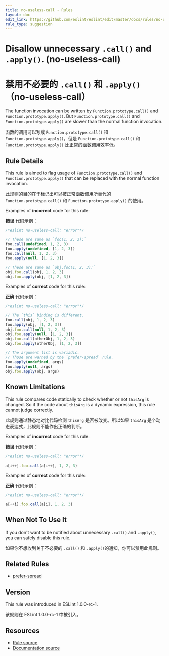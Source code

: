```yaml
---
title: no-useless-call - Rules
layout: doc
edit_link: https://github.com/eslint/eslint/edit/master/docs/rules/no-useless-call.md
rule_type: suggestion
---
```


<!-- Note: No pull requests accepted for this file. See README.md in the root directory for details. -->

# Disallow unnecessary `.call()` and `.apply()`. (no-useless-call)

# 禁用不必要的 `.call()` 和 `.apply()`（no-useless-call）

The function invocation can be written by `Function.prototype.call()` and `Function.prototype.apply()`.
But `Function.prototype.call()` and `Function.prototype.apply()` are slower than the normal function invocation.

函数的调用可以写成 `Function.prototype.call()` 和 `Function.prototype.apply()`，但是 `Function.prototype.call()` 和 `Function.prototype.apply()` 比正常的函数调用效率低。

## Rule Details

This rule is aimed to flag usage of `Function.prototype.call()` and `Function.prototype.apply()` that can be replaced with the normal function invocation.

此规则的目的在于标记出可以被正常函数调用所替代的 `Function.prototype.call()` 和 `Function.prototype.apply()` 的使用。

Examples of **incorrect** code for this rule:

**错误** 代码示例：

```js
/*eslint no-useless-call: "error"*/

// These are same as `foo(1, 2, 3);`
foo.call(undefined, 1, 2, 3)
foo.apply(undefined, [1, 2, 3])
foo.call(null, 1, 2, 3)
foo.apply(null, [1, 2, 3])

// These are same as `obj.foo(1, 2, 3);`
obj.foo.call(obj, 1, 2, 3)
obj.foo.apply(obj, [1, 2, 3])
```

Examples of **correct** code for this rule:

**正确** 代码示例：

```js
/*eslint no-useless-call: "error"*/

// The `this` binding is different.
foo.call(obj, 1, 2, 3)
foo.apply(obj, [1, 2, 3])
obj.foo.call(null, 1, 2, 3)
obj.foo.apply(null, [1, 2, 3])
obj.foo.call(otherObj, 1, 2, 3)
obj.foo.apply(otherObj, [1, 2, 3])

// The argument list is variadic.
// Those are warned by the `prefer-spread` rule.
foo.apply(undefined, args)
foo.apply(null, args)
obj.foo.apply(obj, args)
```

## Known Limitations

This rule compares code statically to check whether or not `thisArg` is changed.
So if the code about `thisArg` is a dynamic expression, this rule cannot judge correctly.

此规则通过静态地对比代码检测 `thisArg` 是否被改变。所以如果 `thisArg` 是个动态表达式，此规则不能作出正确的判断。

Examples of **incorrect** code for this rule:

**错误** 代码示例：

```js
/*eslint no-useless-call: "error"*/

a[i++].foo.call(a[i++], 1, 2, 3)
```

Examples of **correct** code for this rule:

**正确** 代码示例：

```js
/*eslint no-useless-call: "error"*/

a[++i].foo.call(a[i], 1, 2, 3)
```

## When Not To Use It

If you don't want to be notified about unnecessary `.call()` and `.apply()`, you can safely disable this rule.

如果你不想收到关于不必要的 `.call()` 和 `.apply()`的通知，你可以禁用此规则。

## Related Rules

- [prefer-spread](https://cn.eslint.org/docs/rules/prefer-spread)

## Version

This rule was introduced in ESLint 1.0.0-rc-1.

该规则在 ESLint 1.0.0-rc-1 中被引入。

## Resources

- [Rule source](https://github.com/eslint/eslint/tree/master/lib/rules/no-useless-call.js)
- [Documentation source](https://github.com/eslint/eslint/tree/master/docs/rules/no-useless-call.md)
